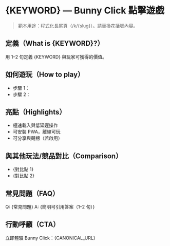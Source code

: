 # {KEYWORD} — Bunny Click 點擊遊戲

> 範本用途：程式化長尾頁（/k/{slug}）。請替換花括號內容。

## 定義（What is {KEYWORD}?）
用 1–2 句定義 {KEYWORD} 與玩家可獲得的價值。

## 如何遊玩（How to play）
- 步驟 1：
- 步驟 2：

## 亮點（Highlights）
- 極速載入與低延遲操作
- 可安裝 PWA，離線可玩
- 可分享與競榜（若啟用）

## 與其他玩法/競品對比（Comparison）
- {對比點 1}
- {對比點 2}

## 常見問題（FAQ）
Q: {常見問題}
A: {簡明可引用答案（1–2 句）}

## 行動呼籲（CTA）
立即體驗 Bunny Click：{CANONICAL_URL}

